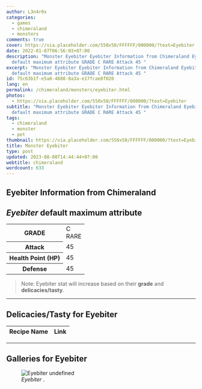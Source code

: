```yaml
---
author: L3n4r0x
categories:
  - games
  - chimeraland
  - monsters
comments: true
cover: https://via.placeholder.com/550x50/FFFFFF/000000/?text=Eyebiter
date: 2022-01-07T06:56:03+07:00
description: "Monster Eyebiter Eyebiter Information from Chimeraland Eyebiter
  default maximum attribute GRADE C RARE Attack 45 "
excerpt: "Monster Eyebiter Eyebiter Information from Chimeraland Eyebiter
  default maximum attribute GRADE C RARE Attack 45 "
id: 75c63b1f-e5a8-4888-8a3a-e17fcae8f020
lang: en
permalink: /chimeraland/monsters/eyebiter.html
photos:
  - https://via.placeholder.com/550x50/FFFFFF/000000/?text=Eyebiter
subtitle: "Monster Eyebiter Eyebiter Information from Chimeraland Eyebiter
  default maximum attribute GRADE C RARE Attack 45 "
tags:
  - chimeraland
  - monster
  - pet
thumbnail: https://via.placeholder.com/550x50/FFFFFF/000000/?text=Eyebiter
title: Monster Eyebiter
type: post
updated: 2023-08-08T14:44:44+07:00
webtitle: chimeraland
wordcount: 633
---
```


<link
  rel="stylesheet"
  href="https://rawcdn.githack.com/dimaslanjaka/Web-Manajemen/870a349/css/bootstrap-5-3-0-alpha3-wrapper.css"
/>
<section id="bootstrap-wrapper">
  <div data-bs-theme="dark">
    <h2>Eyebiter Information from Chimeraland</h2>
    <h2 id="attribute"><i>Eyebiter</i> default maximum attribute</h2>
    <div class="row">
      <div class="col mb-2">
        <div class="card">
          <div class="card-body">
            <table>
              <tr>
                <th>GRADE</th>
                <td>C <br /><span class="text-primary">RARE</span></td>
              </tr>
              <tr>
                <th>Attack</th>
                <td>45</td>
              </tr>
              <tr>
                <th>Health Point (HP)</th>
                <td>45</td>
              </tr>
              <tr>
                <th>Defense</th>
                <td>45</td>
              </tr>
            </table>
          </div>
        </div>
      </div>
    </div>
    <blockquote class="bd-callout bd-callout-warning">
      Note: Eyebiter stat will increase based on their <b>grade</b> and
      <b>delicacies/tasty</b>.
    </blockquote>
    <hr />
    <h2 id="delicacies">Delicacies/Tasty for Eyebiter</h2>
    <div class="card">
      <div class="card-body">
        <div class="table-responsive">
          <table class="table table-striped">
            <thead>
              <tr>
                <th>Recipe Name</th>
                <th>Link</th>
              </tr>
            </thead>
            <tbody></tbody>
          </table>
        </div>
      </div>
    </div>
    <hr />
    <div id="gallery">
      <h2>Galleries for Eyebiter</h2>
      <div class="row">
        <div class="col-lg-6 col-12">
          <figure>
            <img
              src="https://www.webmanajemen.com/undefined"
              alt="Eyebiter undefined"
            />
            <figcaption style="word-wrap: break-word">
              <i>Eyebiter</i> .
            </figcaption>
          </figure>
        </div>
      </div>
    </div>
  </div>
</section>